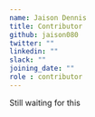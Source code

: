 ```yaml
---
name: Jaison Dennis
title: Contributor
github: jaison080
twitter: ""
linkedin: ""
slack: ""
joining_date: ""
role : contributor
---
```


Still waiting for this
